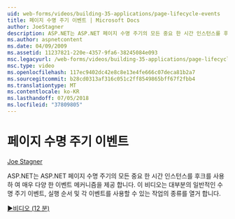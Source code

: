 ```yaml
---
uid: web-forms/videos/building-35-applications/page-lifecycle-events
title: 페이지 수명 주기 이벤트 | Microsoft Docs
author: JoeStagner
description: ASP.NET는 ASP.NET 페이지 수명 주기의 모든 중요 한 시간 인스턴스를 후크를 사용 하 여 매우 다양 한 이벤트 메커니즘을 제공 합니다. 이 동영상 열거 하는 중...
ms.author: aspnetcontent
ms.date: 04/09/2009
ms.assetid: 11237821-220e-4357-9fa6-38245084e093
msc.legacyurl: /web-forms/videos/building-35-applications/page-lifecycle-events
msc.type: video
ms.openlocfilehash: 117ec9402dc42e8c8e13e4fe666c07deca81b2a7
ms.sourcegitcommit: b28cd0313af316c051c2ff8549865bff67f2fbb4
ms.translationtype: MT
ms.contentlocale: ko-KR
ms.lasthandoff: 07/05/2018
ms.locfileid: "37809805"
---
```

<a name="page-lifecycle-events"></a>페이지 수명 주기 이벤트
====================
[Joe Stagner](https://github.com/JoeStagner)

ASP.NET는 ASP.NET 페이지 수명 주기의 모든 중요 한 시간 인스턴스를 후크를 사용 하 여 매우 다양 한 이벤트 메커니즘을 제공 합니다. 이 비디오는 대부분의 일반적인 수명 주기 이벤트, 실행 순서 및 각 이벤트를 사용할 수 있는 작업의 종류를 열거 합니다.

[&#9654;비디오 (12 분)](https://channel9.msdn.com/Blogs/ASP-NET-Site-Videos/page-lifecycle-events)
